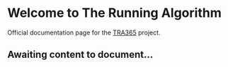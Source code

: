 # Welcome to The Running Algorithm

Official documentation page for the [TRA365](https://github.com/therunningalgorithm/TRA365) project.

## Awaiting content to document...
